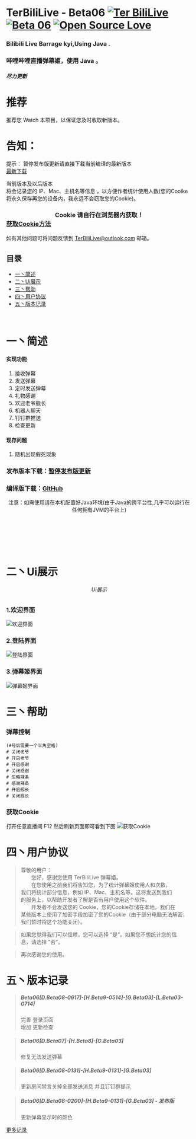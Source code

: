 # TerBiliLive - Beta06  [![Ter BiliLive](https://img.shields.io/badge/Ter-BiliLive-orange.svg)]() [![Beta 06](https://img.shields.io/badge/Beta-06-ff69b4.svg)]()  [![Open Source Love](https://badges.frapsoft.com/os/v2/open-source.svg?v=102)]()

### Bilibili Live Barrage kyi,Using Java .
### 哔哩哔哩直播弹幕姬，使用 Java 。  

##### 尽力更新  

# 推荐
推荐您 Watch 本项目，以保证您及时收取新版本。  


# 告知：
提示： 暂停发布版更新请直接下载当前编译的最新版本  
[最新下载](https://raw.githubusercontent.com/mxnter/TerBiliLive/master/out/artifacts/TerBiliLive_jar/TerBiliLive.jar)

当前版本及以后版本  
将会记录您的 IP、Mac、主机名等信息 ，以方便作者统计使用人数(您的Cooike将永久保存再您的设备内，我永远不会窃取您的Cookie)。 
  
### <center>Cookie 请自行在浏览器内获取！</center> [获取Cookie方法](#四丶帮助)    
  
如有其他问题可将问题反馈到 TerBiliLive@outlook.com 邮箱。  

## 目录
* [一丶简述](#一丶简述)
* [二丶Ui展示](#二丶Ui展示)
* [三丶帮助](#三丶帮助)
* [四丶用户协议](#四丶用户协议)
* [五丶版本记录](#五丶版本记录)

<br>

# 一丶简述

#### 实现功能
1. 接收弹幕
2. 发送弹幕
3. 定时发送弹幕
4. 礼物感谢
5. 欢迎老爷舰长
6. 机器人聊天
7. 钉钉群推送
8. 检查更新

#### 现存问题
1. 随机出现假死现象

### 发布版本下载：[暂停发布版更新](https://github.com/mxnter/TerBiliLive/releases)


### 编译版下载：[GitHub](https://raw.githubusercontent.com/mxnter/TerBiliLive/master/out/artifacts/TerBiliLive_jar/TerBiliLive.jar)


<center>注意：如需使用请在本机配置好Java环境(由于Java的跨平台性,几乎可以运行在任何拥有JVM的平台上)</center>

<br><br>

<br><br>
# 二丶Ui展示
###### <center>Ui展示</center>

### 1.欢迎界面
![欢迎界面](https://raw.githubusercontent.com/mxnter/TerBiliLive/master/MDImg/hi.png)

### 2.登陆界面
![登陆界面](https://raw.githubusercontent.com/mxnter/TerBiliLive/master/MDImg/dl.png)

### 3.弹幕姬界面
![弹幕姬界面](https://raw.githubusercontent.com/mxnter/TerBiliLive/master/MDImg/dmj.png)






# 三丶帮助

### 弹幕控制
```
(#号后需要一个半角空格)
# 关闭老爷
# 开启老爷
# 开启感谢
# 关闭感谢
# 忽略辣条
# 感谢辣条
# 开启舰长
# 关闭舰长
```

### 获取Cookie
打开任意直播间 F12 然后刷新页面即可看到下图
![获取Cookie](https://raw.githubusercontent.com/mxnter/TerBiliLive/master/MDImg/getcookie.png)


# 四丶用户协议

>尊敬的用户：  
 　　您好，感谢您使用 TerBiliLive 弹幕姬。  
 　　在您使用之前我们将告知您，为了统计弹幕姬使用人和次数，  
 我们将统计部分信息，例如 IP、Mac、主机名等。这将发送到我们  
 的服务上，以帮助开发者了解是否有用户使用这个软件。  
 　　开发者不会发送您的 Cookie，您的Cookie存储在本地，我们在  
 某些版本上使用了加密手段加密了您的Cookie（由于部分电脑无法解密，  
 我们暂时将这个功能关闭）。  
 
 >如果您觉得我们可以信赖，您可以选择 “是”。如果您不想统计您的信  
 息，请选择 “否”。  
 
 >再次感谢您的使用。  

# 五丶版本记录

>##### Beta06[D.Beta08-0617]-[H.Beta9-0514]-[G.Beta03]-[L.Beta03-0714]  
> 完善 登录页面  
> 增加 更新检查  

>##### Beta06[D.Beta07]-[H.Beta8]-[G.Beta03]  
> 修复无法发送弹幕

>##### Beta06[D.Beta08-0131]-[H.Beta9-0131]-[G.Beta03]  
> 更新房间禁言关掉全部发送消息 并且钉钉群提示

>##### Beta06[D.Beta08-0200]-[H.Beta9-0131]-[G.Beta03] - 发布版  
> 更新弹幕显示时的颜色

[更多记录](VERSION.md)
